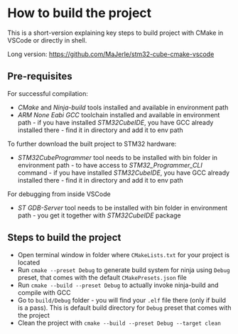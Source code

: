 # How to build the project

This is a short-version explaining key steps to build project with CMake in VSCode or directly in shell.

Long version: https://github.com/MaJerle/stm32-cube-cmake-vscode

## Pre-requisites

For successful compilation:

* *CMake* and *Ninja-build* tools installed and available in environment path
* *ARM None Eabi GCC* toolchain installed and available in environment path - if you have installed *STM32CubeIDE*, you have GCC already installed there - find it in directory and add it to env path

To further download the built project to STM32 hardware:

* *STM32CubeProgrammer* tool needs to be installed with bin folder in environment path - to have access to *STM32_Programmer_CLI* command - if you have installed *STM32CubeIDE*, you have GCC already installed there - find it in directory and add it to env path

For debugging from inside VSCode

* *ST GDB-Server* tool needs to be installed with bin folder in environment path - you get it together with *STM32CubeIDE* package

## Steps to build the project

* Open terminal window in folder where `CMakeLists.txt` for your project is located
* Run `cmake --preset Debug` to generate build system for ninja using `Debug` preset, that comes with the default `CMakePresets.json` file
* Run `cmake --build --preset Debug` to actually invoke ninja-build and compile with GCC
* Go to `build/Debug` folder - you will find your `.elf` file there (only if build is a pass). This is default build directory for `Debug` preset that comes with the project
* Clean the project with `cmake --build --preset Debug --target clean`
